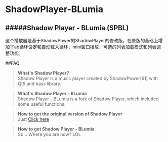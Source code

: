 ShadowPlayer-BLumia
===================
#####Shadow Player - BLumia (SPBL)
----------

这个播放器是基于ShadowPower的ShadowPlayer的修改版，在原版的基础上增加了ab循环设定和自动载入循环，mini窗口播放，可选的列表加载模式和列表调整功能。

##FAQ
>**What's Shadow Player?**<br>
>Shadow Player is a music player created by ShadowPower(61) with Qt5 and bass library.

>**What's Shadow Player - BLumia**<br>
Shadow Player - BLumia is a fork of Shadow Player, which included some useful functions.

>**How to get the original version of Shadow Player**<br>
Just [Click here](https://github.com/ShadowPower/ShadowPlayer)

>**How to get Shadow Player - BLumia**<br>
So... Where you are now? LOL

